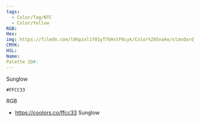 ```yaml
---
tags:
  - Color/Tag/NTC
  - Color/Yellow
RGB: 
Hex: 
img: https://filedn.com/l0hpzxl1f01yT7GHxtF8cyk/Color%20Snake/standard_csv_to_svg//FFCC33.svg
CMYK: 
HSL: 
Name: 
Palette ID#:
---
```

Sunglow
```palette
#FFCC33
```
RGB

- https://coolors.co/ffcc33 Sunglow